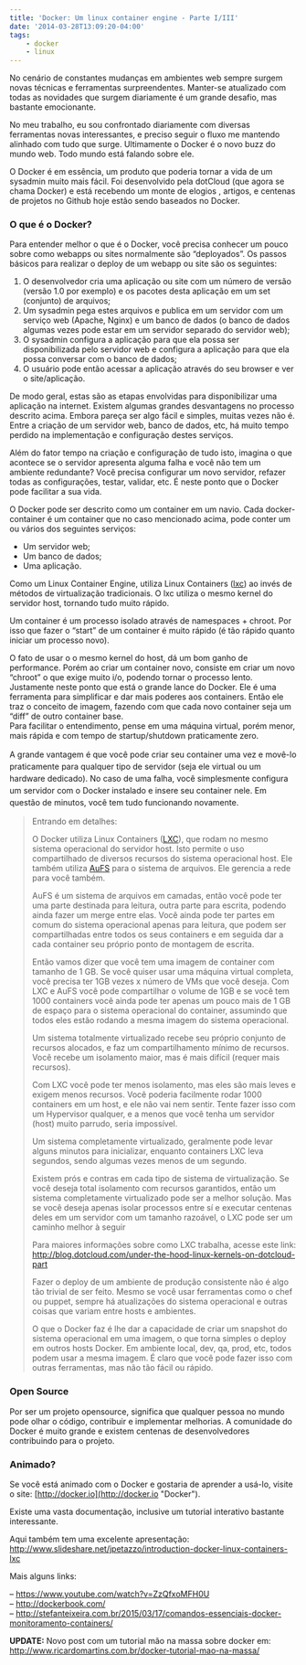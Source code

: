 ```yaml
---
title: 'Docker: Um linux container engine - Parte I/III'
date: '2014-03-28T13:09:20-04:00'
tags:
    - docker
    - linux
---
```


No cenário de constantes mudanças em ambientes web sempre surgem novas técnicas e ferramentas surpreendentes. Manter-se atualizado com todas as novidades que surgem diariamente é um grande desafio, mas bastante emocionante.

No meu trabalho, eu sou confrontado diariamente com diversas ferramentas novas interessantes, e preciso seguir o fluxo me mantendo alinhado com tudo que surge. Ultimamente o Docker é o novo buzz do mundo web. Todo mundo está falando sobre ele.

O Docker é em essência, um produto que poderia tornar a vida de um sysadmin muito mais fácil. Foi desenvolvido pela dotCloud (que agora se chama Docker) e está recebendo um monte de elogios , artigos, e centenas de projetos no Github hoje estão sendo baseados no Docker.

### O que é o Docker?

Para entender melhor o que é o Docker, você precisa conhecer um pouco sobre como webapps ou sites normalmente são “deployados”. Os passos básicos para realizar o deploy de um webapp ou site são os seguintes:

1. O desenvolvedor cria uma aplicação ou site com um número de versão (versão 1.0 por exemplo) e os pacotes desta aplicação em um set (conjunto) de arquivos;
2. Um sysadmin pega estes arquivos e publica em um servidor com um serviço web (Apache, Nginx) e um banco de dados (o banco de dados algumas vezes pode estar em um servidor separado do servidor web);
3. O sysadmin configura a aplicação para que ela possa ser disponibilizada pelo servidor web e configura a aplicação para que ela possa conversar com o banco de dados;
4. O usuário pode então acessar a aplicação através do seu browser e ver o site/aplicação.

De modo geral, estas são as etapas envolvidas para disponibilizar uma aplicação na internet. Existem algumas grandes desvantagens no processo descrito acima. Embora pareça ser algo fácil e simples, muitas vezes não é. Entre a criação de um servidor web, banco de dados, etc, há muito tempo perdido na implementação e configuração destes serviços.

Além do fator tempo na criação e configuração de tudo isto, imagina o que acontece se o servidor apresenta alguma falha e você não tem um ambiente redundante? Você precisa configurar um novo servidor, refazer todas as configurações, testar, validar, etc. É neste ponto que o Docker pode facilitar a sua vida.

O Docker pode ser descrito como um container em um navio. Cada docker-container é um container que no caso mencionado acima, pode conter um ou vários dos seguintes serviços:

- Um servidor web;
- Um banco de dados;
- Uma aplicação.

Como um Linux Container Engine, utiliza Linux Containers ([lxc](https://linuxcontainers.org/ "LXC")) ao invés de métodos de virtualização tradicionais. O lxc utiliza o mesmo kernel do servidor host, tornando tudo muito rápido.

Um container é um processo isolado através de namespaces + chroot. Por isso que fazer o “start” de um container é muito rápido (é tão rápido quanto iniciar um processo novo).

<div>O fato de usar o o mesmo kernel do host, dá um bom ganho de performance. Porém ao criar um container novo, consiste em criar um novo “chroot” o que exige muito i/o, podendo tornar o processo lento. Justamente neste ponto que está o grande lance do Docker. Ele é uma ferramenta para simplificar e dar mais poderes aos containers. Então ele traz o conceito de imagem, fazendo com que cada novo container seja um “diff” de outro container base.</div>Para facilitar o entendimento, pense em uma máquina virtual, porém menor, mais rápida e com tempo de startup/shutdown praticamente zero.

<span style="line-height: 1.5em;">A grande vantagem é que você pode criar seu container uma vez e movê-lo praticamente para qualquer tipo de servidor (seja ele virtual ou um hardware dedicado). No caso de uma falha, você simplesmente configura um servidor com o Docker instalado e insere seu container nele. Em questão de minutos, você tem tudo funcionando novamente.</span>

> Entrando em detalhes:
> 
> O Docker utiliza Linux Containers ([LXC](https://linuxcontainers.org/ "LXC")), que rodam no mesmo sistema operacional do servidor host. Isto permite o uso compartilhado de diversos recursos do sistema operacional host. Ele também utiliza [AuFS](http://aufs.sourceforge.net/ "AuFS") para o sistema de arquivos. Ele gerencia a rede para você também.
> 
> AuFS é um sistema de arquivos em camadas, então você pode ter uma parte destinada para leitura, outra parte para escrita, podendo ainda fazer um merge entre elas. Você ainda pode ter partes em comum do sistema operacional apenas para leitura, que podem ser compartilhadas entre todos os seus containers e em seguida dar a cada container seu próprio ponto de montagem de escrita.
> 
> Então vamos dizer que você tem uma imagem de container com tamanho de 1 GB. Se você quiser usar uma máquina virtual completa, você precisa ter 1GB vezes x número de VMs que você deseja. Com LXC e AuFS você pode compartilhar o volume de 1GB e se você tem 1000 containers você ainda pode ter apenas um pouco mais de 1 GB de espaço para o sistema operacional do container, assumindo que todos eles estão rodando a mesma imagem do sistema operacional.
> 
> Um sistema totalmente virtualizado recebe seu próprio conjunto de recursos alocados, e faz um compartilhamento mínimo de recursos. Você recebe um isolamento maior, mas é mais difícil (requer mais recursos).
> 
> Com LXC você pode ter menos isolamento, mas eles são mais leves e exigem menos recursos. Você poderia facilmente rodar 1000 containers em um host, e ele não vai nem sentir. Tente fazer isso com um Hypervisor qualquer, e a menos que você tenha um servidor (host) muito parrudo, seria impossível.
> 
> Um sistema completamente virtualizado, geralmente pode levar alguns minutos para inicializar, enquanto containers LXC leva segundos, sendo algumas vezes menos de um segundo.
> 
> Existem prós e contras em cada tipo de sistema de virtualização. Se você deseja total isolamento com recursos garantidos, então um sistema completamente virtualizado pode ser a melhor solução. Mas se você deseja apenas isolar processos entre sí e executar centenas deles em um servidor com um tamanho razoável, o LXC pode ser um caminho melhor à seguir
> 
> Para maiores informações sobre como LXC trabalha, acesse este link: <http://blog.dotcloud.com/under-the-hood-linux-kernels-on-dotcloud-part>
> 
> Fazer o deploy de um ambiente de produção consistente não é algo tão trivial de ser feito. Mesmo se você usar ferramentas como o chef ou puppet, sempre há atualizações do sistema operacional e outras coisas que variam entre hosts e ambientes.
> 
> O que o Docker faz é lhe dar a capacidade de criar um snapshot do sistema operacional em uma imagem, o que torna simples o deploy em outros hosts Docker. Em ambiente local, dev, qa, prod, etc, todos podem usar a mesma imagem. É claro que você pode fazer isso com outras ferramentas, mas não tão fácil ou rápido.

### Open Source

Por ser um projeto opensource, significa que qualquer pessoa no mundo pode olhar o código, contribuir e implementar melhorias. A comunidade do Docker é muito grande e existem centenas de desenvolvedores contribuindo para o projeto.

### Animado?

Se você está animado com o Docker e gostaria de aprender a usá-lo, visite o site: [http://docker.io](http://docker.io "Docker").

Existe uma vasta documentação, inclusive um tutorial interativo bastante interessante.

Aqui também tem uma excelente apresentação: <http://www.slideshare.net/jpetazzo/introduction-docker-linux-containers-lxc>

Mais alguns links:

– <https://www.youtube.com/watch?v=ZzQfxoMFH0U>  
– <http://dockerbook.com/>  
– <http://stefanteixeira.com.br/2015/03/17/comandos-essenciais-docker-monitoramento-containers/>

**UPDATE:** Novo post com um tutorial mão na massa sobre docker em: <http://www.ricardomartins.com.br/docker-tutorial-mao-na-massa/>
